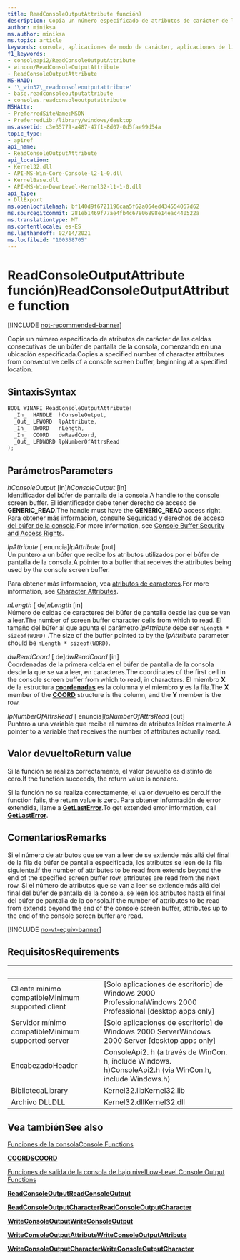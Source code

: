 ```yaml
---
title: ReadConsoleOutputAttribute función)
description: Copia un número especificado de atributos de carácter de las celdas consecutivas de un búfer de pantalla de la consola, comenzando en una ubicación especificada.
author: miniksa
ms.author: miniksa
ms.topic: article
keywords: consola, aplicaciones de modo de carácter, aplicaciones de línea de comandos, aplicaciones de terminal, API de consola
f1_keywords:
- consoleapi2/ReadConsoleOutputAttribute
- wincon/ReadConsoleOutputAttribute
- ReadConsoleOutputAttribute
MS-HAID:
- '\_win32\_readconsoleoutputattribute'
- base.readconsoleoutputattribute
- consoles.readconsoleoutputattribute
MSHAttr:
- PreferredSiteName:MSDN
- PreferredLib:/library/windows/desktop
ms.assetid: c3e35779-a487-47f1-8d07-0d5fae99d54a
topic_type:
- apiref
api_name:
- ReadConsoleOutputAttribute
api_location:
- Kernel32.dll
- API-MS-Win-Core-Console-l2-1-0.dll
- KernelBase.dll
- API-MS-Win-DownLevel-Kernel32-l1-1-0.dll
api_type:
- DllExport
ms.openlocfilehash: bf140d9f6721196caa5f62a064ed434554067d62
ms.sourcegitcommit: 281eb1469f77ae4fb4c67806898e14eac440522a
ms.translationtype: MT
ms.contentlocale: es-ES
ms.lasthandoff: 02/14/2021
ms.locfileid: "100358705"
---
```

# <a name="readconsoleoutputattribute-function"></a><span data-ttu-id="f8048-104">ReadConsoleOutputAttribute función)</span><span class="sxs-lookup"><span data-stu-id="f8048-104">ReadConsoleOutputAttribute function</span></span>

[!INCLUDE [not-recommended-banner](./includes/not-recommended-banner.md)]

<span data-ttu-id="f8048-105">Copia un número especificado de atributos de carácter de las celdas consecutivas de un búfer de pantalla de la consola, comenzando en una ubicación especificada.</span><span class="sxs-lookup"><span data-stu-id="f8048-105">Copies a specified number of character attributes from consecutive cells of a console screen buffer, beginning at a specified location.</span></span>

## <a name="syntax"></a><span data-ttu-id="f8048-106">Sintaxis</span><span class="sxs-lookup"><span data-stu-id="f8048-106">Syntax</span></span>

```C
BOOL WINAPI ReadConsoleOutputAttribute(
  _In_  HANDLE  hConsoleOutput,
  _Out_ LPWORD  lpAttribute,
  _In_  DWORD   nLength,
  _In_  COORD   dwReadCoord,
  _Out_ LPDWORD lpNumberOfAttrsRead
);
```

## <a name="parameters"></a><span data-ttu-id="f8048-107">Parámetros</span><span class="sxs-lookup"><span data-stu-id="f8048-107">Parameters</span></span>

<span data-ttu-id="f8048-108">*hConsoleOutput* \[in\]</span><span class="sxs-lookup"><span data-stu-id="f8048-108">*hConsoleOutput* \[in\]</span></span>  
<span data-ttu-id="f8048-109">Identificador del búfer de pantalla de la consola.</span><span class="sxs-lookup"><span data-stu-id="f8048-109">A handle to the console screen buffer.</span></span> <span data-ttu-id="f8048-110">El identificador debe tener derecho de acceso de **GENERIC\_READ**.</span><span class="sxs-lookup"><span data-stu-id="f8048-110">The handle must have the **GENERIC\_READ** access right.</span></span> <span data-ttu-id="f8048-111">Para obtener más información, consulte [Seguridad y derechos de acceso del búfer de la consola](console-buffer-security-and-access-rights.md).</span><span class="sxs-lookup"><span data-stu-id="f8048-111">For more information, see [Console Buffer Security and Access Rights](console-buffer-security-and-access-rights.md).</span></span>

<span data-ttu-id="f8048-112">*lpAttribute* \[ enuncia\]</span><span class="sxs-lookup"><span data-stu-id="f8048-112">*lpAttribute* \[out\]</span></span>  
<span data-ttu-id="f8048-113">Un puntero a un búfer que recibe los atributos utilizados por el búfer de pantalla de la consola.</span><span class="sxs-lookup"><span data-stu-id="f8048-113">A pointer to a buffer that receives the attributes being used by the console screen buffer.</span></span>

<span data-ttu-id="f8048-114">Para obtener más información, vea [atributos de caracteres](console-screen-buffers.md#character-attributes).</span><span class="sxs-lookup"><span data-stu-id="f8048-114">For more information, see [Character Attributes](console-screen-buffers.md#character-attributes).</span></span>

<span data-ttu-id="f8048-115">*nLength* \[ de\]</span><span class="sxs-lookup"><span data-stu-id="f8048-115">*nLength* \[in\]</span></span>  
<span data-ttu-id="f8048-116">Número de celdas de caracteres del búfer de pantalla desde las que se van a leer.</span><span class="sxs-lookup"><span data-stu-id="f8048-116">The number of screen buffer character cells from which to read.</span></span> <span data-ttu-id="f8048-117">El tamaño del búfer al que apunta el parámetro *lpAttribute* debe ser `nLength * sizeof(WORD)` .</span><span class="sxs-lookup"><span data-stu-id="f8048-117">The size of the buffer pointed to by the *lpAttribute* parameter should be `nLength * sizeof(WORD)`.</span></span>

<span data-ttu-id="f8048-118">*dwReadCoord* \[ de\]</span><span class="sxs-lookup"><span data-stu-id="f8048-118">*dwReadCoord* \[in\]</span></span>  
<span data-ttu-id="f8048-119">Coordenadas de la primera celda en el búfer de pantalla de la consola desde la que se va a leer, en caracteres.</span><span class="sxs-lookup"><span data-stu-id="f8048-119">The coordinates of the first cell in the console screen buffer from which to read, in characters.</span></span> <span data-ttu-id="f8048-120">El miembro **X** de la estructura [**coordenadas**](coord-str.md) es la columna y el miembro **y** es la fila.</span><span class="sxs-lookup"><span data-stu-id="f8048-120">The **X** member of the [**COORD**](coord-str.md) structure is the column, and the **Y** member is the row.</span></span>

<span data-ttu-id="f8048-121">*lpNumberOfAttrsRead* \[ enuncia\]</span><span class="sxs-lookup"><span data-stu-id="f8048-121">*lpNumberOfAttrsRead* \[out\]</span></span>  
<span data-ttu-id="f8048-122">Puntero a una variable que recibe el número de atributos leídos realmente.</span><span class="sxs-lookup"><span data-stu-id="f8048-122">A pointer to a variable that receives the number of attributes actually read.</span></span>

## <a name="return-value"></a><span data-ttu-id="f8048-123">Valor devuelto</span><span class="sxs-lookup"><span data-stu-id="f8048-123">Return value</span></span>

<span data-ttu-id="f8048-124">Si la función se realiza correctamente, el valor devuelto es distinto de cero.</span><span class="sxs-lookup"><span data-stu-id="f8048-124">If the function succeeds, the return value is nonzero.</span></span>

<span data-ttu-id="f8048-125">Si la función no se realiza correctamente, el valor devuelto es cero.</span><span class="sxs-lookup"><span data-stu-id="f8048-125">If the function fails, the return value is zero.</span></span> <span data-ttu-id="f8048-126">Para obtener información de error extendida, llame a [**GetLastError**](/windows/win32/api/errhandlingapi/nf-errhandlingapi-getlasterror).</span><span class="sxs-lookup"><span data-stu-id="f8048-126">To get extended error information, call [**GetLastError**](/windows/win32/api/errhandlingapi/nf-errhandlingapi-getlasterror).</span></span>

## <a name="remarks"></a><span data-ttu-id="f8048-127">Comentarios</span><span class="sxs-lookup"><span data-stu-id="f8048-127">Remarks</span></span>

<span data-ttu-id="f8048-128">Si el número de atributos que se van a leer de se extiende más allá del final de la fila de búfer de pantalla especificada, los atributos se leen de la fila siguiente.</span><span class="sxs-lookup"><span data-stu-id="f8048-128">If the number of attributes to be read from extends beyond the end of the specified screen buffer row, attributes are read from the next row.</span></span> <span data-ttu-id="f8048-129">Si el número de atributos que se van a leer se extiende más allá del final del búfer de pantalla de la consola, se leen los atributos hasta el final del búfer de pantalla de la consola.</span><span class="sxs-lookup"><span data-stu-id="f8048-129">If the number of attributes to be read from extends beyond the end of the console screen buffer, attributes up to the end of the console screen buffer are read.</span></span>

[!INCLUDE [no-vt-equiv-banner](./includes/no-vt-equiv-banner.md)]

## <a name="requirements"></a><span data-ttu-id="f8048-130">Requisitos</span><span class="sxs-lookup"><span data-stu-id="f8048-130">Requirements</span></span>

| &nbsp; | &nbsp; |
|-|-|
| <span data-ttu-id="f8048-131">Cliente mínimo compatible</span><span class="sxs-lookup"><span data-stu-id="f8048-131">Minimum supported client</span></span> | <span data-ttu-id="f8048-132">\[Solo aplicaciones de escritorio\] de Windows 2000 Professional</span><span class="sxs-lookup"><span data-stu-id="f8048-132">Windows 2000 Professional \[desktop apps only\]</span></span> |
| <span data-ttu-id="f8048-133">Servidor mínimo compatible</span><span class="sxs-lookup"><span data-stu-id="f8048-133">Minimum supported server</span></span> | <span data-ttu-id="f8048-134">\[Solo aplicaciones de escritorio\] de Windows 2000 Server</span><span class="sxs-lookup"><span data-stu-id="f8048-134">Windows 2000 Server \[desktop apps only\]</span></span> |
| <span data-ttu-id="f8048-135">Encabezado</span><span class="sxs-lookup"><span data-stu-id="f8048-135">Header</span></span> | <span data-ttu-id="f8048-136">ConsoleApi2. h (a través de WinCon. h, include Windows. h)</span><span class="sxs-lookup"><span data-stu-id="f8048-136">ConsoleApi2.h (via WinCon.h, include Windows.h)</span></span> |
| <span data-ttu-id="f8048-137">Biblioteca</span><span class="sxs-lookup"><span data-stu-id="f8048-137">Library</span></span> | <span data-ttu-id="f8048-138">Kernel32.lib</span><span class="sxs-lookup"><span data-stu-id="f8048-138">Kernel32.lib</span></span> |
| <span data-ttu-id="f8048-139">Archivo DLL</span><span class="sxs-lookup"><span data-stu-id="f8048-139">DLL</span></span> | <span data-ttu-id="f8048-140">Kernel32.dll</span><span class="sxs-lookup"><span data-stu-id="f8048-140">Kernel32.dll</span></span> |

## <a name="see-also"></a><span data-ttu-id="f8048-141">Vea también</span><span class="sxs-lookup"><span data-stu-id="f8048-141">See also</span></span>

[<span data-ttu-id="f8048-142">Funciones de la consola</span><span class="sxs-lookup"><span data-stu-id="f8048-142">Console Functions</span></span>](console-functions.md)

[<span data-ttu-id="f8048-143">**COORDS**</span><span class="sxs-lookup"><span data-stu-id="f8048-143">**COORD**</span></span>](coord-str.md)

[<span data-ttu-id="f8048-144">Funciones de salida de la consola de bajo nivel</span><span class="sxs-lookup"><span data-stu-id="f8048-144">Low-Level Console Output Functions</span></span>](low-level-console-output-functions.md)

[<span data-ttu-id="f8048-145">**ReadConsoleOutput**</span><span class="sxs-lookup"><span data-stu-id="f8048-145">**ReadConsoleOutput**</span></span>](readconsoleoutput.md)

[<span data-ttu-id="f8048-146">**ReadConsoleOutputCharacter**</span><span class="sxs-lookup"><span data-stu-id="f8048-146">**ReadConsoleOutputCharacter**</span></span>](readconsoleoutputcharacter.md)

[<span data-ttu-id="f8048-147">**WriteConsoleOutput**</span><span class="sxs-lookup"><span data-stu-id="f8048-147">**WriteConsoleOutput**</span></span>](writeconsoleoutput.md)

[<span data-ttu-id="f8048-148">**WriteConsoleOutputAttribute**</span><span class="sxs-lookup"><span data-stu-id="f8048-148">**WriteConsoleOutputAttribute**</span></span>](writeconsoleoutputattribute.md)

[<span data-ttu-id="f8048-149">**WriteConsoleOutputCharacter**</span><span class="sxs-lookup"><span data-stu-id="f8048-149">**WriteConsoleOutputCharacter**</span></span>](writeconsoleoutputcharacter.md)
